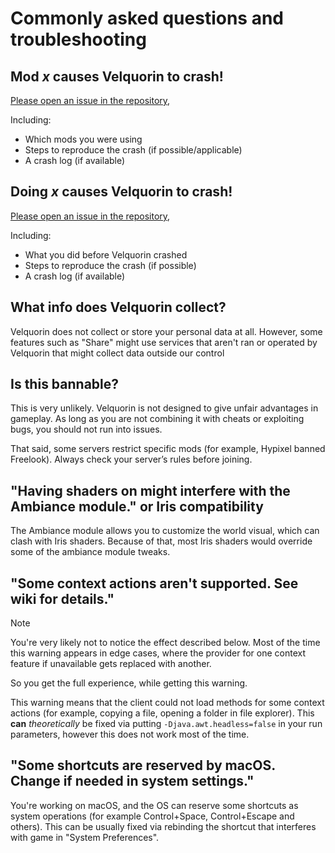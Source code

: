 # Commonly asked questions and troubleshooting 
## Mod *x* causes Velquorin to crash!
[Please open an issue in the repository](https://github.com/velquorin/client/issues/new/choose),

Including:
- Which mods you were using
- Steps to reproduce the crash (if possible/applicable)
- A crash log (if available)

## Doing *x* causes Velquorin to crash!
[Please open an issue in the repository](https://github.com/velquorin/client/issues/new/choose),

Including:
- What you did before Velquorin crashed
- Steps to reproduce the crash (if possible)
- A crash log (if available)

## What info does Velquorin collect?
Velquorin does not collect or store your personal data at all. However, some features 
such as "Share" might use services that aren't ran or operated by Velquorin that might collect data outside our control

## Is this bannable?
This is very unlikely. Velquorin is not designed to give unfair advantages in gameplay.
As long as you are not combining it with cheats or exploiting bugs, you should not run into issues.

That said, some servers restrict specific mods (for example, Hypixel banned Freelook). Always check your server’s rules before joining.

## "Having shaders on might interfere with the Ambiance module." or Iris compatibility
The Ambiance module allows you to customize the world visual, which can clash with Iris shaders.
Because of that, most Iris shaders would override some of the ambiance module tweaks.

## "Some context actions aren't supported. See wiki for details."
> [!NOTE]
> You're very likely not to notice the effect described below.
> Most of the time this warning appears in edge cases, where the provider for one context feature if unavailable gets replaced with another.
> 
> So you get the full experience, while getting this warning.

This warning means that the client could not load methods for some context actions (for example, copying a file, opening a folder in file explorer).
This **can** *theoretically* be fixed via putting `-Djava.awt.headless=false` in your run parameters, however this does not work most of the time.

## "Some shortcuts are reserved by macOS. Change if needed in system settings."
You're working on macOS, and the OS can reserve some shortcuts as system operations (for example Control+Space, Control+Escape and others).
This can be usually fixed via rebinding the shortcut that interferes with game in "System Preferences".